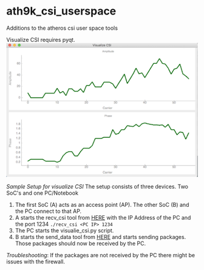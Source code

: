 # ath9k_csi_userspace
Additions to the atheros csi user space tools

Visualize CSI requires pyqt.
![Screenshot](screenshot.png)

*Sample Setup for visualize CSI*
The setup consists of three devices. Two SoC's and one PC/Notebook

1. The first SoC (A) acts as an access point (AP). The other SoC (B) and the PC connect to that AP.
2. A starts the recv_csi tool from [HERE](https://github.com/NovelSense/Atheros-CSI-Tool-UserSpace-APP/tree/master/recvCSI) with the IP Address of the PC and the port 1234 `./recv_csi <PC IP> 1234`
3. The PC starts the visualie_csi.py script.
4. B starts the send_data tool from [HERE](https://github.com/NovelSense/Atheros-CSI-Tool-UserSpace-APP/tree/master/sendData) and starts sending packages. Those packages should now be received by the PC.

*Troubleshooting*:
If the packages are not received by the PC there might be issues with the firewall.
